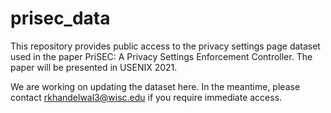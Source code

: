 # prisec_data
This repository provides public access to the privacy settings page dataset used in the paper PriSEC: A Privacy Settings Enforcement Controller. The paper will be presented in USENIX 2021.

We are working on updating the dataset here. In the meantime, please contact rkhandelwal3@wisc.edu if you require immediate access.
